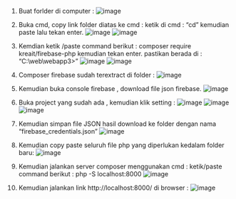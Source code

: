 1.	Buat forlder di computer :
![image](https://github.com/user-attachments/assets/2e27d339-feff-469f-8d3e-4bd68c186042)

2.	Buka cmd, copy link folder diatas ke cmd : ketik di cmd : “cd” kemudian paste lalu tekan enter.
![image](https://github.com/user-attachments/assets/c01e2e36-d24e-4d05-95b2-00fe6fc25c48)
![image](https://github.com/user-attachments/assets/abf0fdf8-22e1-4255-a7e1-533c9eb267d7)

3.	Kemdian ketik /paste command berikut :
composer require kreait/firebase-php
kemudian tekan enter.
pastikan berada di : “C:\web\webapp3>”
![image](https://github.com/user-attachments/assets/6f9058cf-7483-419a-9721-f3588f4f8d30)
![image](https://github.com/user-attachments/assets/494fc78c-2992-49a7-9a77-dab2cbc225d6)

4.	Composer firebase sudah terextract di folder :
 ![image](https://github.com/user-attachments/assets/91f1e02d-db62-4faa-8622-cd625520282a)

5.	Kemudian buka console firebase , download file json firebase.
 ![image](https://github.com/user-attachments/assets/1320b636-d4c9-435f-8354-b46ce65f544c)

6.	Buka project yang sudah ada , kemudian klik setting :
![image](https://github.com/user-attachments/assets/34981912-d31f-4d7a-9d25-7ce2e20eea70)
![image](https://github.com/user-attachments/assets/65fb0f1a-be21-4a26-ac8c-0340a9094f28)
![image](https://github.com/user-attachments/assets/ce48ca93-ae08-41fc-92e8-f943c8a51377)

7.	Kemudian simpan file JSON hasil download ke folder 
dengan nama “firebase_credentials.json”
 ![image](https://github.com/user-attachments/assets/d9f8afa6-21f8-4c09-8925-07f480443202)

8.	Kemudian copy paste seluruh file php yang diperlukan kedalam folder baru:
 ![image](https://github.com/user-attachments/assets/178d208e-8619-4cb7-82c2-1bfd9d4c0399)

9.	Kemudian jalankan server composer menggunakan cmd :
ketik/paste command berikut :
php -S localhost:8000
![image](https://github.com/user-attachments/assets/60dabcc6-b686-4ecf-8af3-b0e48296e04c)


10.	Kemudian jalankan link http://localhost:8000/ di browser :
 ![image](https://github.com/user-attachments/assets/ed760e6e-e1a2-4dcb-bf76-255465aa3935)


